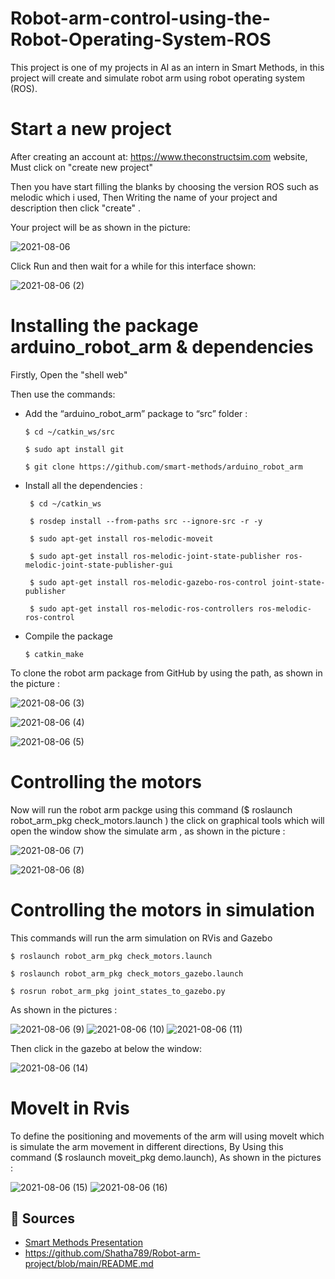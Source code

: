 # Robot-arm-control-using-the-Robot-Operating-System-ROS
This project is one of my projects in AI as an intern in Smart Methods, in this project will create and simulate robot arm using robot operating system (ROS).
# Start a new project 
After creating an account at: https://www.theconstructsim.com website, Must click on "create new project" 

Then you have start filling the blanks by choosing the version ROS such as melodic which i used, Then Writing the name of your project and description then click "create" .

Your project will be as shown in the picture:

![2021-08-06](https://user-images.githubusercontent.com/63214056/128528411-5fba8aa7-377c-4e23-90ce-d880492da6df.png)

Click Run and then wait for a while for this interface shown:

![2021-08-06 (2)](https://user-images.githubusercontent.com/63214056/128530384-f7665d1f-7f59-44e5-bfb0-9c6b605febe0.png)


# Installing the package arduino_robot_arm & dependencies
Firstly, Open the "shell web"

Then use the commands:

 - Add the “arduino_robot_arm” package to “src” folder :
 
	   $ cd ~/catkin_ws/src
	
	   $ sudo apt install git
	
	   $ git clone https://github.com/smart-methods/arduino_robot_arm 
  
- Install all the dependencies :

       $ cd ~/catkin_ws
	
       $ rosdep install --from-paths src --ignore-src -r -y
	
   	   $ sudo apt-get install ros-melodic-moveit
	
	   $ sudo apt-get install ros-melodic-joint-state-publisher ros-melodic-joint-state-publisher-gui
	
	   $ sudo apt-get install ros-melodic-gazebo-ros-control joint-state-publisher
	
	   $ sudo apt-get install ros-melodic-ros-controllers ros-melodic-ros-control
	
- Compile the package

      $ catkin_make

To clone the robot arm package from GitHub by using the path, as shown in the picture :

![2021-08-06 (3)](https://user-images.githubusercontent.com/63214056/128531409-9b7da7cf-cfee-4522-8032-b7368cd471a2.png)

![2021-08-06 (4)](https://user-images.githubusercontent.com/63214056/128531418-2892d80e-2d43-4f68-83cc-f60978569474.png)

![2021-08-06 (5)](https://user-images.githubusercontent.com/63214056/128531424-99a0e53a-71c8-435d-b3fe-5fd54f61cb68.png)


# Controlling the motors
Now will run the robot arm packge using this command ($ roslaunch robot_arm_pkg check_motors.launch ) the click on graphical tools which will open the window show the simulate arm , as shown in the picture :

![2021-08-06 (7)](https://user-images.githubusercontent.com/63214056/128543141-283717ce-6117-4a38-9f6c-639a50457dbf.png)

![2021-08-06 (8)](https://user-images.githubusercontent.com/63214056/128543139-a317c538-54aa-4499-aecd-816d00bfdb07.png)


  
# Controlling the motors in simulation 
This commands will run the arm simulation on RVis and Gazebo 

    $ roslaunch robot_arm_pkg check_motors.launch

    $ roslaunch robot_arm_pkg check_motors_gazebo.launch

    $ rosrun robot_arm_pkg joint_states_to_gazebo.py

As shown in the pictures :

![2021-08-06 (9)](https://user-images.githubusercontent.com/63214056/128543671-3dfc60b7-a844-4c25-862b-cf4d1cf22077.png)
![2021-08-06 (10)](https://user-images.githubusercontent.com/63214056/128543673-5c8f452e-7167-4951-806c-b447784f23b1.png)
![2021-08-06 (11)](https://user-images.githubusercontent.com/63214056/128543666-97a1a8bb-64a7-4ac8-a471-fbe01b5cc1fa.png)

Then click in the gazebo at below the window:

![2021-08-06 (14)](https://user-images.githubusercontent.com/63214056/128543719-7abb873f-7982-41dd-8e0c-ccc3e9fee848.png)


# Movelt in Rvis 
To define the positioning and movements of the arm will using movelt which is simulate the arm movement in different directions, By Using this command ($ roslaunch moveit_pkg demo.launch), As shown in the pictures : 

![2021-08-06 (15)](https://user-images.githubusercontent.com/63214056/128544182-3180d73f-77e9-4530-814f-af55a79b982e.png)
![2021-08-06 (16)](https://user-images.githubusercontent.com/63214056/128544183-f3bd13db-2478-4bb3-91e0-d6a91859fc33.png)


## 📝 Sources 

- [Smart Methods Presentation](https://docs.google.com/presentation/d/1PakayQR6GGvXmXoLaYF_20ktKC39BTSc/edit#slide=id.p30)
- https://github.com/Shatha789/Robot-arm-project/blob/main/README.md


 
 



